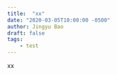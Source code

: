 ```yaml
---
title:  "xx"
date: "2020-03-05T10:00:00 -0500"
author: Jingyu Bao
draft: false
tags:
    - test
---
```


xx
